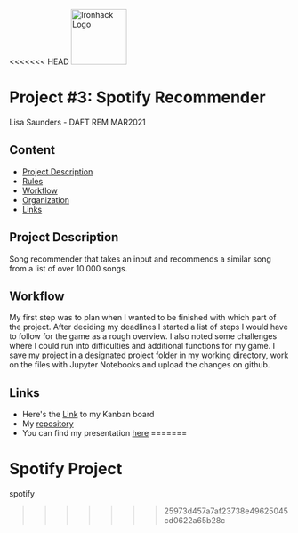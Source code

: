 <<<<<<< HEAD
<img src="https://bit.ly/2VnXWr2" alt="Ironhack Logo" width="100"/>

# Project #3: Spotify Recommender

Lisa Saunders - DAFT REM MAR2021

## Content
- [Project Description](#project-description)
- [Rules](#rules)
- [Workflow](#workflow)
- [Organization](#organization)
- [Links](#links)

## Project Description

Song recommender that takes an input and recommends a similar song from a list of over 10.000 songs.


## Workflow

My first step was to plan when I wanted to be finished with which part of the project. After deciding my deadlines I started
a list of steps I would have to follow for the game as a rough overview. I also noted some challenges where I could run into
difficulties and additional functions for my game. I save my project in a designated project folder in my working directory, work
on the files with Jupyter Notebooks and upload the changes on github. 

## Links

- Here's the [Link](https://trello.com/invite/b/viWmMesQ/cc93d367b4a263b4194d6dc3ff709962/data-projects) to my Kanban board
- My [repository](https://github.com/lisasaundersgit/python_hangman.git)
- You can find my presentation [here](https://docs.google.com/presentation/d/10nXJYfcTR-6D_EYGND1ld553Sgv5gKvSrdzNMOx-aR0/edit?usp=sharing)
=======
# Spotify Project
spotify
>>>>>>> 25973d457a7af23738e49625045cd0622a65b28c
